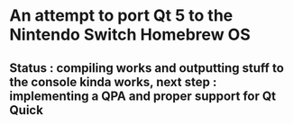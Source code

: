 # An attempt to port Qt 5 to the Nintendo Switch Homebrew OS

## Status : compiling works and outputting stuff to the console kinda works, next step : implementing a QPA and proper support for Qt Quick
